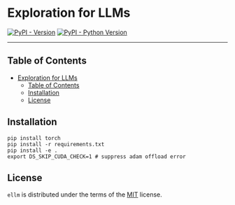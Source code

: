 # Exploration for LLMs

[![PyPI - Version](https://img.shields.io/pypi/v/ellm.svg)](https://pypi.org/project/ellm)
[![PyPI - Python Version](https://img.shields.io/pypi/pyversions/ellm.svg)](https://pypi.org/project/ellm)

-----

## Table of Contents

- [Exploration for LLMs](#exploration-for-llms)
  - [Table of Contents](#table-of-contents)
  - [Installation](#installation)
  - [License](#license)

## Installation

```console
pip install torch
pip install -r requirements.txt
pip install -e .
export DS_SKIP_CUDA_CHECK=1 # suppress adam offload error
```

## License

`ellm` is distributed under the terms of the [MIT](https://spdx.org/licenses/MIT.html) license.
